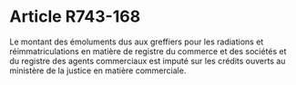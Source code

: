 # Article R743-168

Le montant des émoluments dus aux greffiers pour les radiations et réimmatriculations en matière de registre du commerce et des sociétés et du registre des agents commerciaux est imputé sur les crédits ouverts au ministère de la justice en matière commerciale.

